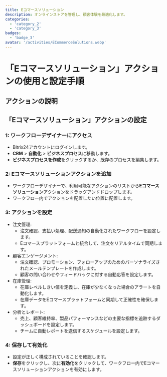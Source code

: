 ```yaml
---
title: Eコマースソリューション
description: オンラインストアを管理し、顧客体験を最適化します。
categories: 
  - 'category_2'
  - 'category_3'
badges: 
  - 'badge_3'
avatar: '/activities/ECommerceSolutions.webp'
---
```

# 「Eコマースソリューション」アクションの使用と設定手順

## アクションの説明

## **「Eコマースソリューション」アクションの設定**

### 1: ワークフローデザイナーにアクセス
- Bitrix24アカウントにログインします。
- **CRM** > **自動化** > **ビジネスプロセス**に移動します。
- **ビジネスプロセスを作成**をクリックするか、既存のプロセスを編集します。

### 2: Eコマースソリューションアクションを追加
- ワークフローデザイナーで、利用可能なアクションのリストから**Eコマースソリューション**アクションをドラッグアンドドロップします。
- ワークフロー内でアクションを配置したい位置に配置します。

### 3: アクションを設定
- 注文管理:
  - 注文確認、支払い処理、配送通知の自動化されたワークフローを設定します。
  - Eコマースプラットフォームと統合して、注文をリアルタイムで同期します。
- 顧客エンゲージメント:
  - 注文確認、プロモーション、フォローアップのためのパーソナライズされたメールテンプレートを作成します。
  - 顧客の問い合わせやフィードバックに対する自動応答を設定します。
- 在庫管理:
  - 在庫レベルしきい値を定義し、在庫が少なくなった場合のアラートを自動化します。
  - 在庫データをEコマースプラットフォームと同期して正確性を確保します。
- 分析とレポート:
  - 売上、顧客維持率、製品パフォーマンスなどの主要な指標を追跡するダッシュボードを設定します。
  - チームに自動レポートを送信するスケジュールを設定します。

### 4: 保存して有効化
- 設定が正しく構成されていることを確認します。
- **保存**をクリックし、次に**有効化**をクリックして、ワークフロー内でEコマースソリューションアクションを有効にします。